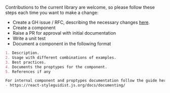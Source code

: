 Contributions to the current library are welcome, so please follow these steps each time you want to make a change:

- Create a GH issue / RFC, describing the necessary changes [here](https://github.com/TykTechnologies/tyk-ui/issues/new).
- Create a component
- Raise a PR for approval with initial documentation
- Write a unit test
- Document a component in the following format

```md
1. Description.
2. Usage with different combinations of examples.
3. Best practices.
4. Documents the proptypes for the component.
5. References if any
```

```md
For internal component and proptypes documentation follow the guide here 
- https://react-styleguidist.js.org/docs/documenting/
```
